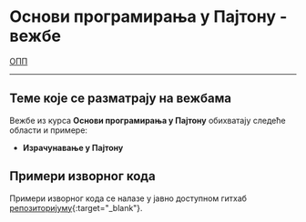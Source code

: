 # Основи програмирања у Пajтону - вежбе

[ОПП](../README.md)

---

## Теме које се разматрају на вежбама

Вежбе из курса **Основи програмирања у Пajтону** обихватају следеће области и примере:

- **Израчунавање у Пajтону**

## Примери изворног кода

Примери изворног кода се налазе у јавно доступном гитхаб [репозиторијуму](https://github.com/biof-python/primeri-vezbe.git){:target="_blank"}.
